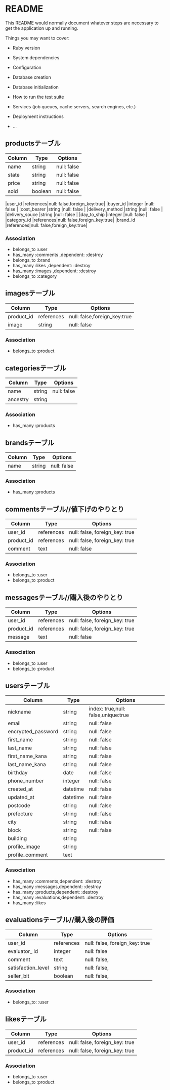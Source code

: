 # README

This README would normally document whatever steps are necessary to get the
application up and running.

Things you may want to cover:

* Ruby version

* System dependencies

* Configuration

* Database creation

* Database initialization

* How to run the test suite

* Services (job queues, cache servers, search engines, etc.)

* Deployment instructions

* ...

## productsテーブル


|Column          |Type      |Options                     |
|----------------|----------|----------------------------|
|name            |string    |null: false                 |  <!--商品名-->
|state           |string    |null: false                 |  <!--商品の状態-->
|price           |string    |null: false                 |
|sold            |boolean   |null: false                 | <!--売れたかどうか-->

|user_id         |references|null: false,foreign_key:true| <!--出品したuser_id-->
|buyer_id        |integer   |null: false                 | <!--購入したuser_id-->
|cost_bearer     |string    |null: false                 | <!--送料をどっちが払うか-->
|delivery_method |string    |null: false                 |
|delivery_souce  |string    |null: false                 |
|day_to_ship     |integer   |null: false                 |
|category_id     |references|null: false,foreign_key:true|
|brand_id        |references|null: false,foreign_key:true|

### Association

* belongs_to :user
* has_many   :comments ,dependent: :destroy
* belongs_to :brand
* has_many   :likes   ,dependent: :destroy
* has_many   :images  ,dependent: :destroy
* belongs_to :category

## imagesテーブル

|Column           |Type      |Options                     |
|-----------------|----------|----------------------------|
|product_id       |references|null: false,foreign_key:true|
|image            |string    |null: false                 |

### Association

* belongs_to :product



## categoriesテーブル

|Column           |Type      |Options                     |
|-----------------|----------|----------------------------|
|name             |string    |null: false                 |
|ancestry         |string    |                            |

### Association

* has_many :products


## brandsテーブル

|Column        |Type      |Options                  |
|--------------|----------|-------------------------|
|name          |string    |null: false              |

### Association

* has_many :products


## commentsテーブル//値下げのやりとり

|Column     |Type       |Options                       |
|-----------|-----------|------------------------------|
|user_id    |references |null: false, foreign_key: true|
|product_id |references |null: false, foreign_key: true|
|comment    |text       |null: false                   |

### Association

* belongs_to :user
* belongs_to :product


## messagesテーブル//購入後のやりとり

|Column     |Type       |Options                       |
|-----------|-----------|------------------------------|
|user_id    |references |null: false, foreign_key: true|
|product_id |references |null: false, foreign_key: true|
|message    |text       |null: false                   |

### Association
* belongs_to :user
* belongs_to :product




## usersテーブル

|Column             |Type    |Options                             |
|-------------------|--------|------------------------------------|
|nickname           |string  |index: true,null: false,unique:true |
|email              |string  |null: false                         | 
|encrypted_password |string  |null: false                         |
|first_name         |string  |null: false                         |
|last_name          |string  |null: false                         |
|first_name_kana    |string  |null: false                         |
|last_name_kana     |string  |null: false                         |
|birthday           |date    |null: false                         |
|phone_number       |integer |null: false                         |
|created_at         |datetime|null: false                         |
|updated_at         |datetime|null: false                         |
|postcode           |string  |null: false                         |
|prefecture         |string  |null: false                         |
|city               |string  |null: false                         |
|block              |string  |null: false                         |
|building           |string  |                                    |
|profile_image      |string  |                                    |
|profile_comment    |text    |                                    |

### Association

* has_many   :comments,dependent: :destroy
* has_many   :messages,dependent: :destroy
* has_many   :products,dependent: :destroy
* has_many   :evaluations,dependent: :destroy
* has_many   :likes


## evaluationsテーブル//購入後の評価

|Column             |Type       |Options                       |
|-------------------|-----------|------------------------------|
|user_id            |references |null: false, foreign_key: true|
|evaluator_ id      |integer    |null: false                   |<!--評価された人 -->　
|comment            |text       |null: false,                  |<!--評価した人-->　
|satisfaction_level |string     |null: false,                  |
|seller_bit         |boolean    |null: false,                  |

### Association

* belongs_to: :user


## likesテーブル

|Column     |Type       |Options                       |
|-----------|-----------|------------------------------|
|user_id    |references |null: false, foreign_key: true|
|product_id |references |null: false, foreign_key: true|

### Association

* belongs_to :user
* belongs_to :product